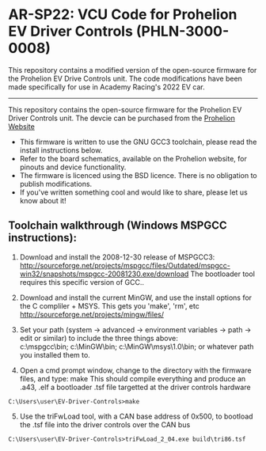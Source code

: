 # AR-SP22: VCU Code for Prohelion EV Driver Controls (PHLN-3000-0008)

This repository contains a modified version of the open-source firmware for the Prohelion EV Drive Controls unit.
The code modifications have been made specifically for use in Academy Racing's 2022 EV car.

-----------------------------------------------------------------------------------------------------------------------------------------------

This repository contains the open-source firmware for the Prohelion EV Driver Controls unit. The devcie can be purchased from the [Prohelion Website](https://www.prohelion.com)

- This firmware is written to use the GNU GCC3 toolchain, please read the install instructions below.
- Refer to the board schematics, available on the Prohelion website, for pinouts and device functionality.
- The firmware is licenced using the BSD licence.  There is no obligation to publish modifications.
- If you've written something cool and would like to share, please let us know about it!

## Toolchain walkthrough (Windows MSPGCC instructions):

1) Download and install the 2008-12-30 release of MSPGCC3:
  http://sourceforge.net/projects/mspgcc/files/Outdated/mspgcc-win32/snapshots/mspgcc-20081230.exe/download
  The bootloader tool requires this specific version of GCC..

2) Download and install the current MinGW, and use the install options for the C compliler + MSYS.  This gets you 'make', 'rm', etc 
  http://sourceforge.net/projects/mingw/files/

3) Set your path (system -> advanced -> environment variables -> path -> edit or similar) to include the three things above:  
  c:\mspgcc\bin; c:\MinGW\bin; c:\MinGW\msys\1.0\bin; or whatever path you installed them to. 

4) Open a cmd prompt window, change to the directory with the firmware files, and type: make
  This should compile everything and produce an .a43, .elf a bootloader .tsf file targetted at the driver controls hardware
  ```
  C:\Users\user\EV-Driver-Controls>make
  ```

5) Use the triFwLoad tool, with a CAN base address of 0x500, to bootload the .tsf file into the driver controls over the CAN bus
  ```
  C:\Users\user\EV-Driver-Controls>triFwLoad_2_04.exe build\tri86.tsf
  ```
